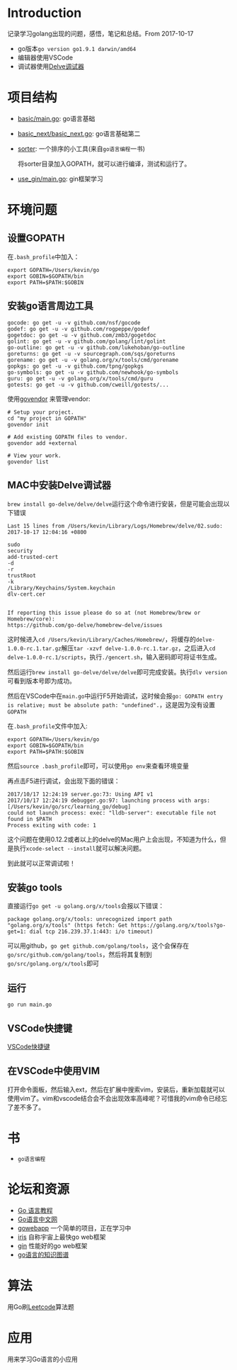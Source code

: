 Introduction
===

记录学习golang出现的问题，感悟，笔记和总结。From 2017-10-17

- go版本`go version go1.9.1 darwin/amd64`
- 编辑器使用VSCode
- 调试器使用[Delve调试器](https://github.com/derekparker/delve)

项目结构
===

- [basic/main.go](https://github.com/Microndgt/learning_go/blob/master/basic/main.go): go语言基础
- [basic_next/basic_next.go](https://github.com/Microndgt/learning_go/blob/master/basic_next/main_next.go): go语言基础第二
- [sorter](https://github.com/Microndgt/learning_go/blob/master/sorter/sorter.go): 一个排序的小工具(来自`go语言编程`一书)

    将sorter目录加入GOPATH，就可以进行编译，测试和运行了。

- [use_gin/main.go](https://github.com/Microndgt/learning_go/blob/master/use_gin/main.go): gin框架学习

环境问题
===

设置GOPATH
---

在`.bash_profile`中加入：

```
export GOPATH=/Users/kevin/go
export GOBIN=$GOPATH/bin
export PATH=$PATH:$GOBIN
```

安装go语言周边工具
---

```
gocode: go get -u -v github.com/nsf/gocode
godef: go get -u -v github.com/rogpeppe/godef
gogetdoc: go get -u -v github.com/zmb3/gogetdoc
golint: go get -u -v github.com/golang/lint/golint
go-outline: go get -u -v github.com/lukehoban/go-outline
goreturns: go get -u -v sourcegraph.com/sqs/goreturns
gorename: go get -u -v golang.org/x/tools/cmd/gorename
gopkgs: go get -u -v github.com/tpng/gopkgs
go-symbols: go get -u -v github.com/newhook/go-symbols
guru: go get -u -v golang.org/x/tools/cmd/guru
gotests: go get -u -v github.com/cweill/gotests/...
```

使用[govendor](https://github.com/kardianos/govendor) 来管理vendor:

```
# Setup your project.
cd "my project in GOPATH"
govendor init

# Add existing GOPATH files to vendor.
govendor add +external

# View your work.
govendor list
```

MAC中安装Delve调试器
---

`brew install go-delve/delve/delve`运行这个命令进行安装，但是可能会出现以下错误

```
Last 15 lines from /Users/kevin/Library/Logs/Homebrew/delve/02.sudo:
2017-10-17 12:04:16 +0800

sudo
security
add-trusted-cert
-d
-r
trustRoot
-k
/Library/Keychains/System.keychain
dlv-cert.cer


If reporting this issue please do so at (not Homebrew/brew or Homebrew/core):
https://github.com/go-delve/homebrew-delve/issues
```

这时候进入`cd /Users/kevin/Library/Caches/Homebrew/`，将缓存的`delve-1.0.0-rc.1.tar.gz`解压`tar -xzvf delve-1.0.0-rc.1.tar.gz`，之后进入`cd delve-1.0.0-rc.1/scripts`，执行`./gencert.sh`，输入密码即可将证书生成。

然后运行`brew install go-delve/delve/delve`即可完成安装。执行`dlv version`可看到版本号即为成功。

然后在VSCode中在`main.go`中运行F5开始调试，这时候会报`go: GOPATH entry is relative; must be absolute path: "undefined".`，这是因为没有设置`GOPATH`

在`.bash_profile`文件中加入:

```
export GOPATH=/Users/kevin/go
export GOBIN=$GOPATH/bin
export PATH=$PATH:$GOBIN
```

然后`source .bash_profile`即可，可以使用`go env`来查看环境变量

再点击F5进行调试，会出现下面的错误：

```
2017/10/17 12:24:19 server.go:73: Using API v1
2017/10/17 12:24:19 debugger.go:97: launching process with args: [/Users/kevin/go/src/learning_go/debug]
could not launch process: exec: "lldb-server": executable file not found in $PATH
Process exiting with code: 1
```

这个问题在使用0.12.2或者以上的delve的Mac用户上会出现，不知道为什么，但是执行`xcode-select --install`就可以解决问题。

到此就可以正常调试啦！

安装go tools
---

直接运行`go get -u golang.org/x/tools`会报以下错误：

```
package golang.org/x/tools: unrecognized import path "golang.org/x/tools" (https fetch: Get https://golang.org/x/tools?go-get=1: dial tcp 216.239.37.1:443: i/o timeout)
```

可以用github，`go get github.com/golang/tools`，这个会保存在`go/src/github.com/golang/tools`，然后将其复制到`go/src/golang.org/x/tools`即可

运行
---

`go run main.go`

VSCode快捷键
----

[VSCode快捷键](http://skyrover.me/2017/12/15/shortcut/)

在VSCode中使用VIM
---

打开命令面板，然后输入ext，然后在扩展中搜索vim，安装后，重新加载就可以使用vim了。vim和vscode结合会不会出现效率高峰呢？可惜我的vim命令已经忘了差不多了。

书
===

- `go语言编程`

论坛和资源
===

- [Go 语言教程](http://www.runoob.com/go/go-tutorial.html)
- [Go语言中文网](https://studygolang.com/)
- [gowebapp](https://github.com/Microndgt/gowebapp) 一个简单的项目，正在学习中
- [iris](https://github.com/kataras/iris) 自称宇宙上最快go web框架
- [gin](https://github.com/kataras/iris) 性能好的go web框架
- [go语言的知识图谱](http://lib.csdn.net/base/go/structure)

算法
===

用Go刷[Leetcode](https://leetcode.com/micron/)算法题

应用
===

用来学习Go语言的小应用